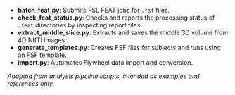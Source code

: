 - **batch_feat.py**: Submits FSL FEAT jobs for `.fsf` files.  
- **check_feat_status.py**: Checks and reports the processing status of `.feat` directories by inspecting report files.  
- **extract_middle_slice.py**: Extracts and saves the middle 3D volume from 4D NIfTI images.  
- **generate_templates.py**: Creates FSF files for subjects and runs using an FSF template.  
- **import.py**: Automates Flywheel data import and conversion.  

*Adapted from analysis pipeline scripts, intended as examples and references only.*
